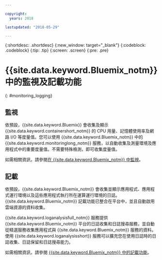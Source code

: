 ```yaml
---

copyright:
  years: 2018

lastupdated: "2018-05-29"

---
```


{:shortdesc: .shortdesc}
{:new_window: target="_blank"}
{:codeblock: .codeblock}
{:tip: .tip}
{:screen: .screen}
{:pre: .pre}

# {{site.data.keyword.Bluemix_notm}} 中的監視及記載功能
{: #monitoring_logging}

## 監視
依預設，{{site.data.keyword.Bluemix}} 會收集及顯示 {{site.data.keyword.containershort_notm}} 的 CPU 用量、記憶體使用率及網路 I/O 等度量值。您可以使用 {{site.data.keyword.Bluemix_notm}} 中的 {{site.data.keyword.monitoringlong_notm}} 服務，以自動收集及測量環境及應用程式中的重要度量值。不需要特殊檢測，即可收集度量值。

如需相關資訊，請參閱[在 {{site.data.keyword.Bluemix_notm}} 中監視](/docs/services/cloud-monitoring/monitoring_ov.html#monitoring_ov)。

## 記載
依預設，{{site.data.keyword.Bluemix_notm}} 會收集並顯示應用程式、應用程式運行環境以及這些應用程式執行所在運算運行環境的日誌。{{site.data.keyword.Bluemix_notm}} 記載功能已整合在平台中，並且自動啟用雲端資源的資料收集。 

{{site.data.keyword.loganalysisfull_notm}} 服務提供 {{site.data.keyword.Bluemix_notm}} 平台的日誌收集和日誌搜尋服務，並自動從精選服務收集應用程式與 {{site.data.keyword.Bluemix_notm}} 服務的資料。使用 {{site.data.keyword.loganalysisshort}} 服務可以擴充您在使用日誌時的日誌收集、日誌保留和日誌搜尋能力。

如需相關資訊，請參閱 [{{site.data.keyword.Bluemix_notm}} 中的記載功能](/docs/services/CloudLogAnalysis/log_analysis_ov.html#log_analysis_ov)。
